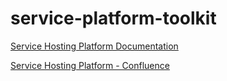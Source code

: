# service-platform-toolkit


[Service Hosting Platform Documentation](./docs/0.shp-doc-toc.md)

[Service Hosting Platform - Confluence](https://digital-confluence.systems.uk.hsbc/confluence/display/SHP/Migrating+an+existing+PCF+microservice+to+Kubernetes+-+Skunk+Works)
